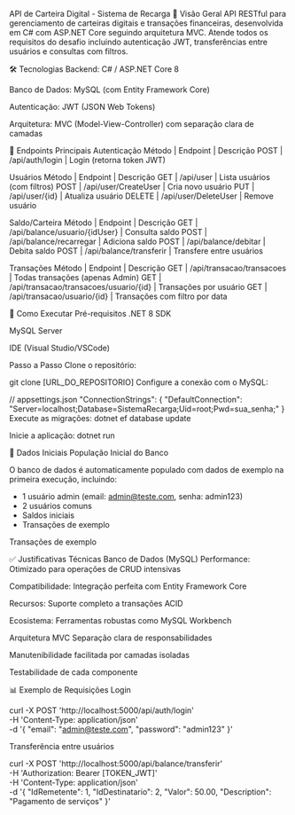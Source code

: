 API de Carteira Digital - Sistema de Recarga
📌 Visão Geral
API RESTful para gerenciamento de carteiras digitais e transações financeiras, desenvolvida em C# com ASP.NET Core seguindo arquitetura MVC. Atende todos os requisitos do desafio incluindo autenticação JWT, transferências entre usuários e consultas com filtros.

🛠️ Tecnologias
Backend: C# / ASP.NET Core 8

Banco de Dados: MySQL (com Entity Framework Core)

Autenticação: JWT (JSON Web Tokens)

Arquitetura: MVC (Model-View-Controller) com separação clara de camadas

🔑 Endpoints Principais
Autenticação
Método	|  Endpoint	 | Descrição
POST	| /api/auth/login	| Login (retorna token JWT)

Usuários
Método |	Endpoint |	Descrição
GET	 |  /api/user |	Lista usuários (com filtros)
POST |	/api/user/CreateUser |	Cria novo usuário
PUT |	/api/user/{id} |	Atualiza usuário
DELETE |	/api/user/DeleteUser |	Remove usuário

Saldo/Carteira
Método |	Endpoint |	Descrição
GET |	/api/balance/usuario/{idUser} |	Consulta saldo
POST |	/api/balance/recarregar |	Adiciona saldo
POST |	/api/balance/debitar |	Debita saldo
POST |	/api/balance/transferir |	Transfere entre usuários

Transações
Método |	Endpoint |	Descrição
GET |	/api/transacao/transacoes |	Todas transações (apenas Admin)
GET |	/api/transacao/transacoes/usuario/{id} |	Transações por usuário
GET |	/api/transacao/usuario/{id} |	Transações com filtro por data

🚀 Como Executar
Pré-requisitos
.NET 8 SDK

MySQL Server

IDE (Visual Studio/VSCode)

Passo a Passo
Clone o repositório:


git clone [URL_DO_REPOSITORIO]
Configure a conexão com o MySQL:

// appsettings.json
"ConnectionStrings": {
  "DefaultConnection": "Server=localhost;Database=SistemaRecarga;Uid=root;Pwd=sua_senha;"
}
Execute as migrações:
dotnet ef database update

Inicie a aplicação:
dotnet run


🌟 Dados Iniciais
População Inicial do Banco

O banco de dados é automaticamente populado com dados de exemplo na primeira execução, incluindo:

- 1 usuário admin (email: admin@teste.com, senha: admin123)
- 2 usuários comuns
- Saldos iniciais
- Transações de exemplo

Transações de exemplo

✅ Justificativas Técnicas
Banco de Dados (MySQL)
Performance: Otimizado para operações de CRUD intensivas

Compatibilidade: Integração perfeita com Entity Framework Core

Recursos: Suporte completo a transações ACID

Ecosistema: Ferramentas robustas como MySQL Workbench

Arquitetura MVC
Separação clara de responsabilidades

Manutenibilidade facilitada por camadas isoladas

Testabilidade de cada componente

📊 Exemplo de Requisições
Login

curl -X POST 'http://localhost:5000/api/auth/login' \
-H 'Content-Type: application/json' \
-d '{
  "email": "admin@teste.com",
  "password": "admin123"
}'

Transferência entre usuários

curl -X POST 'http://localhost:5000/api/balance/transferir' \
-H 'Authorization: Bearer [TOKEN_JWT]' \
-H 'Content-Type: application/json' \
-d '{
  "IdRemetente": 1,
  "IdDestinatario": 2,
  "Valor": 50.00,
  "Description": "Pagamento de serviços"
}'
